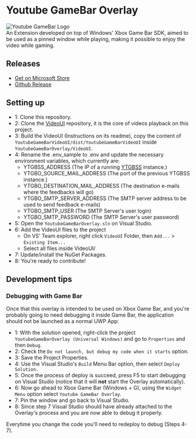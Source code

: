 # Youtube GameBar Overlay
![Youtube GameBar Logo](https://github.com/MarconiGRF/YoutubeGameBarOverlay/blob/master/Assets/SplashScreen.scale-200.png)  
An Extension developed on top of Windows' Xbox Game Bar SDK, aimed to be used as a pinned window while playing, making it possible to enjoy the video while gaming. 

## Releases
* [Get on Microsoft Store](https://www.microsoft.com/store/productId/9NK7J3V4LZS6)
* [Github Release](https://github.com/MarconiGRF/YoutubeGameBarOverlay/releases)

## Setting up
* 1: Clone this repository.  
* 2: Clone the [VideoUI](https://github.com/MarconiGRF/YoutubeGameBarVideoUI) repository, it is the core of videos playback on this project.  
* 3: Build the VideoUI (Instructions on its readme), copy the content of `YoutubeGameBarVideoUI/dist/YoutubeGameBarVideoUI` inside `YoutubeGameBarOverlay/VideoUI`.  
* 4: Rename the .env_sample to .env and update the necessary environment variables, which currently are:  
    *  YTGBSS_ADDRESS (The IP of a running [YTGBSS](https://github.com/MarconiGRF/YoutubeGameBarSearchServer) instance.)
    *  YTGBO_SOURCE_MAIL_ADDRESS (The port of the previous YTGBSS instance.)
    *  YTGBO_DESTINATION_MAIL_ADDRESS (The destination e-mails where the feedbacks will go)
    *  YTGBO_SMTP_SERVER_ADDRESS (The SMTP server address to be used to send feedback e-mails)
    *  YTGBO_SMTP_USER (The SMTP Server's user login)
    *  YTGBO_SMTP_PASSWORD (The SMTP Server's user password)
* 5: Open the `YoutubeGameBarOverlay.sln` on Visual Studio.  
* 6: Add the VideoUI files to the project
    * On VS' Team explorer, right click `VideoUI` Folder, then `Add...` > `Existing Item...`
    * Select all files inside VideoUI/
* 7: Update/install the NuGet Packages.  
* 8: You're ready to contribute!

## Development tips
### Debugging with Game Bar
Once that this overlay is intended to be used on Xbox Game Bar, and you're probably going to need debugging it inside Game Bar, the application should not be launched as a normal UWP App:  

* 1: With the solution opened, right-click the project `YoutubeGameBarOverlay (Universal Windows)` and go to `Properties` and then `Debug`.  
* 2: Check the `Do not launch, but debug my code when it starts` option.  
* 3: Save the Project Properties.  
* 4: Use the Visual Studio's `Build` Menu Bar option, then select `Deploy Solution.`  
* 5: Once the process of deploy is succeed, press F5 to start debugging on Visual Studio (notice that it will **not** start the Overlay automatically).  
* 6: Now go ahead to Xbox Game Bar (Windows + G), using the `Widget Menu` option select `Youtube GameBar Overlay`.  
* 7: Pin the window and go back to Visual Studio.  
* 8: Since step 7 Visual Studio should have already attached to the Overlay's process and you are now able to debug it properly.

Everytime you change the code you'll need to redeploy to debug (Steps 4-7).